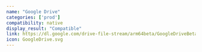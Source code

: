 ```yaml
---
name: "Google Drive"
categories: ['prod']
compatibility: native
display_result: "Compatible"
link: https://dl.google.com/drive-file-stream/arm64beta/GoogleDriveBetaSetup.exe
icon: GoogleDrive.svg
---
```

